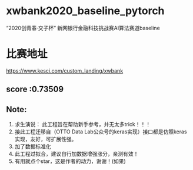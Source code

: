 # xwbank2020_baseline_pytorch
 “2020创青春·交子杯” 新网银行金融科技挑战赛AI算法赛道baseline



# 比赛地址
https://www.kesci.com/custom_landing/xwbank
##  score :0.73509

## Note:

  1.  求生演说：  此工程旨在帮助新手参考，并无太多trick！！！
  2.  接此工程迁移自（OTTO Data Lab公众号的keras实现）接口都是仿照keras实现，友好，可扩展性强。
  3.  加了数据标准化
  4.  此工程过拟合，建议自行加数据增强涨分，亲测有效！
  5.  有用就点个star，这是作者的动力，谢谢！(如果)
